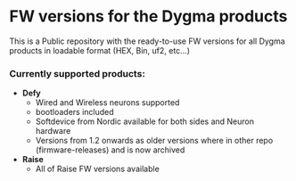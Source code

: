 # FW versions for the Dygma products
This is a Public repository with the ready-to-use FW versions for all Dygma products in loadable format (HEX, Bin, uf2, etc...)

### Currently supported products:

- **Defy**
  - Wired and Wireless neurons supported
  - bootloaders included
  - Softdevice from Nordic available for both sides and Neuron hardware
  - Versions from 1.2 onwards as older versions where in other repo (firmware-releases) and is now archived
- **Raise**
  - All of Raise FW versions available
